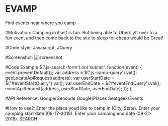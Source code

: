 # EVAMP
Find events near where you camp

#Motivation:
Camping in itself is fun. But being able to Uber/Lyft over to a fun event and then come back to the site to sleep for cheap would be Great!

#Code style:
Javascript, JQuery

#Screenshot:
![screenshot](https://i.imgur.com/GWaJmTz.png)

#Code Example
	$('.js-search-form').on('submit', function(event) {
		event.preventDefault();
		var address = $('.js-camp-query').val();
    geoLocateApiRequest(address);
		var userStartDate = $("#eventStartQuery").val();
    var userEndDate = $('#eventEndQuery').val();
		eventApiRequest(address, userStartDate, userEndDate);
	});
};

#API Reference:
Google/Geocode
Google/Places
Seatgeek/Events

#How to use?:
Enter the place youd like to camp in (City, State).
Enter your camping start date (09-17-2018).
Enter your camping end date (09-21-2018).
SEARCH

